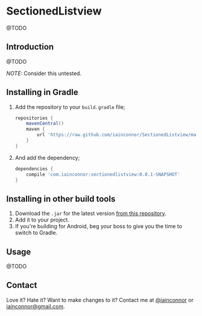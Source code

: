 # SectionedListview

@TODO

## Introduction

@TODO

*NOTE:* Consider this untested.

## Installing in Gradle

1. Add the repository to your `build.gradle` file;

	``` groovy
	repositories {
		mavenCentral()
    	maven {
        	url 'https://raw.github.com/iainconnor/SectionedListview/master/maven/'
    	}
	}
	```
2. And add the dependency;

	``` groovy
	dependencies {
		compile 'com.iainconnor:sectionedlistview:0.0.1-SNAPSHOT'
	}
	```

## Installing in other build tools

1. Download the `.jar` for the latest version [from this repository](https://github.com/iainconnor/SectionedListview/tree/master/maven/com/iainconnor/sectionedlistview).
2. Add it to your project.
3. If you're building for Android, beg your boss to give you the time to switch to Gradle.

## Usage

@TODO

## Contact

Love it? Hate it? Want to make changes to it? Contact me at [@iainconnor](http://www.twitter.com/iainconnor) or [iainconnor@gmail.com](mailto:iainconnor@gmail.com).